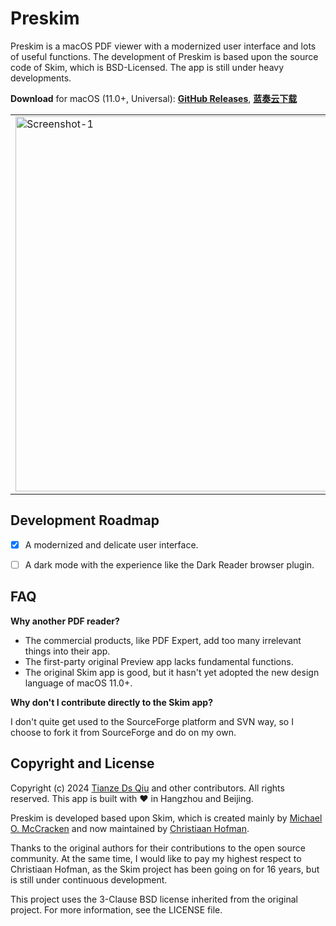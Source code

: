 # Preskim

Preskim is a macOS PDF viewer with a modernized user interface and lots of useful functions. The development of Preskim is based upon the source code of Skim, which is BSD-Licensed. The app is still under heavy developments.

**Download** for macOS (11.0+, Universal): [**GitHub Releases**](https://github.com/scris/preskim/releases/latest), [**蓝奏云下载**](https://scris.lanzoul.com/b01rx9ucd)

<table>
  <tr>
    <td>
      <img width="600" alt="Screenshot-1" src="https://github.com/scris/preskim/assets/23412857/a543b51d-eca8-4979-a594-747abe24d6b4">
    </td>
    <td>
      <img width="600" alt="Screenshot-2" src="https://github.com/scris/preskim/assets/23412857/faaf289e-49da-4945-9fb4-fb9aab4a5081">
    </td>
  </tr>
</table>

## Development Roadmap

- [X] A modernized and delicate user interface.

- [ ] A dark mode with the experience like the Dark Reader browser plugin.

## FAQ

**Why another PDF reader?**

- The commercial products, like PDF Expert, add too many irrelevant things into their app.
- The first-party original Preview app lacks fundamental functions.
- The original Skim app is good, but it hasn't yet adopted the new design language of macOS 11.0+.

**Why don't I contribute directly to the Skim app?**

I don't quite get used to the SourceForge platform and SVN way, so I choose to fork it from SourceForge and do on my own.

## Copyright and License

Copyright (c) 2024 [Tianze Ds Qiu](https://tianzeds.com/) and other contributors. All rights reserved. This app is built with ❤️ in Hangzhou and Beijing.

Preskim is developed based upon Skim, which is created mainly by [Michael O. McCracken](https://sourceforge.net/u/mmcc/profile/) and now maintained by [Christiaan Hofman](https://sourceforge.net/u/hofman/profile/). 

Thanks to the original authors for their contributions to the open source community. At the same time, I would like to pay my highest respect to Christiaan Hofman, as the Skim project has been going on for 16 years, but is still under continuous development.

This project uses the 3-Clause BSD license inherited from the original project. For more information, see the LICENSE file.
